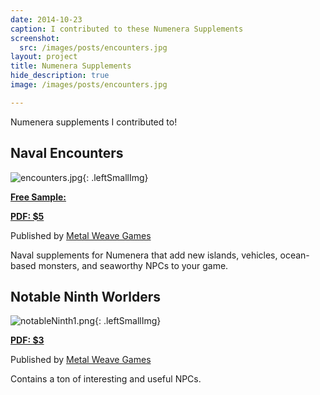 ```yaml
---
date: 2014-10-23
caption: I contributed to these Numenera Supplements
screenshot:
  src: /images/posts/encounters.jpg
layout: project
title: Numenera Supplements
hide_description: true
image: /images/posts/encounters.jpg

---
```

Numenera supplements I contributed to!

## Naval Encounters

![encounters.jpg]({{site.url}}/images/posts/encounters.jpg){: .leftSmallImg}

[**Free Sample:**](https://www.drivethrurpg.com//product/128899/Naval-Perils)

[**PDF: $5**](http://rpg.drivethrustuff.com/product/127773/Naval-Encounters)

Published by [Metal Weave Games](http://www.metalweavegames.com/)

Naval supplements for Numenera that add new islands, vehicles, ocean-based monsters, and seaworthy NPCs to your game.

## Notable Ninth Worlders

![notableNinth1.png]({{site.url}}/images/posts/notableNinth1.png){: .leftSmallImg}

[**PDF: $3**](http://rpg.drivethrustuff.com/product/140758/Notable-Ninth-Worlders)

Published by [Metal Weave Games](http://www.metalweavegames.com/)

Contains a ton of interesting and useful NPCs.